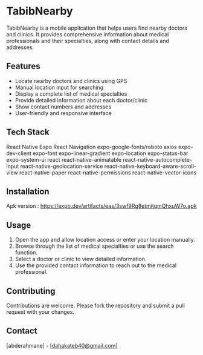 # TabibNearby

TabibNearby is a mobile application that helps users find nearby doctors and clinics. It provides comprehensive information about medical professionals and their specialties, along with contact details and addresses.

## Features

- Locate nearby doctors and clinics using GPS
- Manual location input for searching
- Display a complete list of medical specialties
- Provide detailed information about each doctor/clinic
- Show contact numbers and addresses
- User-friendly and responsive interface

## Tech Stack


   React Native
    Expo
    React Navigation
    expo-google-fonts/roboto
    axios
    expo-dev-client
    expo-font
    expo-linear-gradient
    expo-location
    expo-status-bar
    expo-system-ui
    react
    react-native-animatable
    react-native-autocomplete-input
    react-native-geolocation-service
    react-native-keyboard-aware-scroll-view
    react-native-paper
    react-native-permissions
    react-native-vector-icons

## Installation

Apk version : https://expo.dev/artifacts/eas/3swf9Rg8etmitqmQhxuW7o.apk

   ## Usage

1. Open the app and allow location access or enter your location manually.
2. Browse through the list of medical specialties or use the search function.
3. Select a doctor or clinic to view detailed information.
4. Use the provided contact information to reach out to the medical professional.

## Contributing

Contributions are welcome. Please fork the repository and submit a pull request with your changes.

## Contact

[abderahmane] - [dahakateb40@gmail.com]

